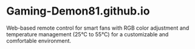 # Gaming-Demon81.github.io
Web-based remote control for smart fans with RGB color adjustment and temperature management (25°C to 55°C) for a customizable and comfortable environment.
